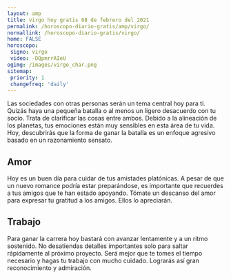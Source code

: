 ```yaml
---
layout: amp
title: virgo hoy gratis 08 de febrero del 2021 
permalink: /horoscopo-diario-gratis/amp/virgo/
normallink: /horoscopo-diario-gratis/virgo/
home: FALSE
horoscopo:
 signo: virgo
 video: -DQpmrrAIeU
ogimg: /images/virgo_char.png
sitemap:
 priority: 1
 changefreq: 'daily'
---
```



Las sociedades con otras personas serán un tema central hoy para ti. Quizás haya una pequeña batalla o al menos un ligero desacuerdo con tu socio. Trata de clarificar las cosas entre ambos. Debido a la alineación de los planetas, tus emociones están muy sensibles en esta área de tu vida. Hoy, descubrirás que la forma de ganar la batalla es un enfoque agresivo basado en un razonamiento sensato.

## Amor

Hoy es un buen día para cuidar de tus amistades platónicas. A pesar de que un nuevo romance podría estar preparándose, es importante que recuerdes a tus amigos que te han estado apoyando. Tómate un descanso del amor para expresar tu gratitud a los amigos. Ellos lo apreciarán.

## Trabajo

Para ganar la carrera hoy bastará con avanzar lentamente y a un ritmo sostenido. No desatiendas detalles importantes solo para saltar rápidamente al próximo proyecto. Será mejor que te tomes el tiempo necesario y hagas tu trabajo con mucho cuidado. Lograrás así gran reconocimiento y admiración.